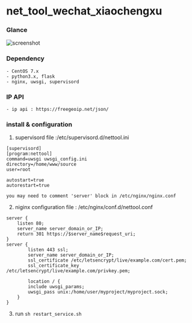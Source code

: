 # net_tool_wechat_xiaochengxu

### Glance
![screenshot](http://i.imgur.com/rAqtJ2v.jpg)
### Dependency
    - CentOS 7.x
    - python3.x, flask
    - nginx, uwsgi, supervisord

### IP API
    - ip api : https://freegeoip.net/json/

### install & configuration
1. supervisord file :/etc/supervisord.d/nettool.ini
```
[supervisord]
[program:nettool]
command=uwsgi uwsgi_config.ini
directory=/home/www/source
user=root

autostart=true
autorestart=true
```

`you may need to comment 'server' block in /etc/nginx/nginx.conf`

2. niginx configuration file : /etc/nginx/conf.d/nettool.conf
```
server {
    listen 80;
    server_name server_domain_or_IP;
    return 301 https://$server_name$request_uri;
}
server {
        listen 443 ssl;
        server_name server_domain_or_IP;
        ssl_certificate /etc/letsencrypt/live/example.com/cert.pem;
        ssl_certificate_key /etc/letsencrypt/live/example.com/privkey.pem;

        location / {
        include uwsgi_params;
        uwsgi_pass unix:/home/user/myproject/myproject.sock;
    }
}

```
3. run `sh restart_service.sh`
